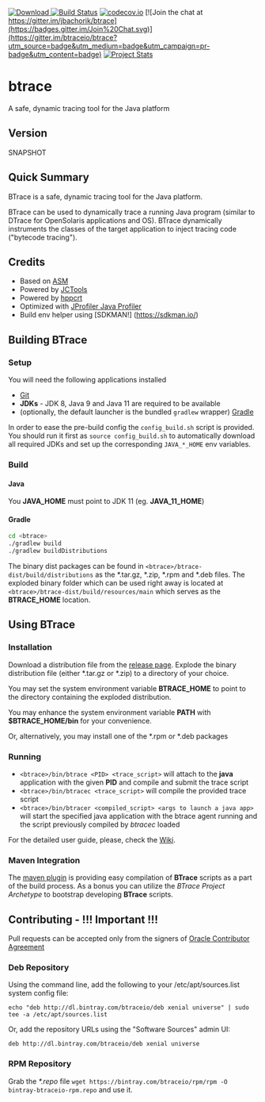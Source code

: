 [![Download](https://api.bintray.com/packages/btraceio/releases/btrace/images/download.svg) ](https://bintray.com/btraceio/releases/btrace/_latestVersion) [![Build Status](https://travis-ci.org/btraceio/btrace.svg?branch=develop)](https://travis-ci.org/btraceio/btrace) [![codecov.io](https://codecov.io/github/btraceio/btrace/coverage.svg?branch=develop)](https://codecov.io/github/btraceio/btrace?branch=develop) [![Join the chat at https://gitter.im/jbachorik/btrace](https://badges.gitter.im/Join%20Chat.svg)](https://gitter.im/btraceio/btrace?utm_source=badge&utm_medium=badge&utm_campaign=pr-badge&utm_content=badge) [![Project Stats](https://www.openhub.net/p/btrace/widgets/project_thin_badge.gif)](https://www.openhub.net/p/btrace)

# btrace

A safe, dynamic tracing tool for the Java platform

## Version
SNAPSHOT

## Quick Summary
BTrace is a safe, dynamic tracing tool for the Java platform.

BTrace can be used to dynamically trace a running Java program (similar to DTrace for OpenSolaris applications and OS). BTrace dynamically instruments the classes of the target application to inject tracing code ("bytecode tracing").

## Credits
* Based on [ASM](http://asm.ow2.org/)
* Powered by [JCTools](https://github.com/JCTools/JCTools)
* Powered by [hppcrt](https://github.com/vsonnier/hppcrt)
* Optimized with [JProfiler Java Profiler](http://www.ej-technologies.com/products/jprofiler/overview.html)
* Build env helper using [SDKMAN!] (https://sdkman.io/)

## Building BTrace

### Setup
You will need the following applications installed

* [Git](http://git-scm.com/downloads)
* __JDKs__ - JDK 8, Java 9 and Java 11 are required to be available
* (optionally, the default launcher is the bundled `gradlew` wrapper) [Gradle](http://gradle.org)

In order to ease the pre-build config the `config_build.sh` script is provided. You should run it first as `source config_build.sh` to automatically download all required JDKs and set up the corresponding `JAVA_*_HOME` env variables.

### Build

#### Java
You __JAVA_HOME__ must point to JDK 11 (eg. __JAVA_11_HOME__)

#### Gradle
```sh
cd <btrace>
./gradlew build
./gradlew buildDistributions
```
The binary dist packages can be found in `<btrace>/btrace-dist/build/distributions` as the *.tar.gz, *.zip, *.rpm and *.deb files.
The exploded binary folder which can be used right away is located at `<btrace>/btrace-dist/build/resources/main` which serves as the __BTRACE_HOME__ location.


## Using BTrace
### Installation
Download a distribution file from the [release page](https://github.com/btraceio/btrace/releases/latest). Explode the binary distribution file (either *.tar.gz or *.zip) to a directory of your choice.

You may set the system environment variable __BTRACE_HOME__ to point to the directory containing the exploded distribution.

You may enhance the system environment variable __PATH__ with __$BTRACE_HOME/bin__ for your convenience.

Or, alternatively, you may install one of the *.rpm or *.deb packages

### Running
* `<btrace>/bin/btrace <PID> <trace_script>` will attach to the __java__ application with the given __PID__ and compile and submit the trace script
* `<btrace>/bin/btracec <trace_script>` will compile the provided trace script
* `<btrace>/bin/btracer <compiled_script> <args to launch a java app>` will start the specified java application with the btrace agent running and the script previously compiled by *btracec* loaded

For the detailed user guide, please, check the [Wiki](https://github.com/btraceio/btrace/wiki/Home).

### Maven Integration
The [maven plugin](https://github.com/btraceio/btrace-maven) is providing easy compilation of __BTrace__ scripts as a part of the build process. As a bonus you can utilize the _BTrace Project Archetype_ to bootstrap developing __BTrace__ scripts.

## Contributing - !!! Important !!!

Pull requests can be accepted only from the signers of [Oracle Contributor Agreement](http://www.oracle.com/technetwork/community/oca-486395.html)

### Deb Repository

Using the command line, add the following to your /etc/apt/sources.list system config file:

```
echo "deb http://dl.bintray.com/btraceio/deb xenial universe" | sudo tee -a /etc/apt/sources.list
```

Or, add the repository URLs using the "Software Sources" admin UI:

```
deb http://dl.bintray.com/btraceio/deb xenial universe
```

### RPM Repository

Grab the _*.repo_ file `wget https://bintray.com/btraceio/rpm/rpm -O bintray-btraceio-rpm.repo` and use it.
